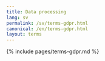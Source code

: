 ```yaml
---
title: Data processing
lang: sv
permalink: /sv/terms-gdpr.html
canonical: /en/terms-gdpr.html
layout: terms
---
```


{% include pages/terms-gdpr.md %}
